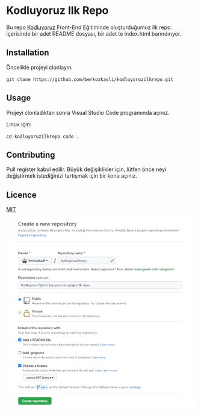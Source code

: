 # Kodluyoruz Ilk Repo

Bu repo  [Kodluyoruz](https://www.kodluyoruz.org/) Front-End Eğitiminde oluşturduğumuz ilk repo. içerisinde bir adet README dosyası, bir adet te index.html barındırıyor.

## Installation

Öncelikle projeyi clonlayın.

`git clone https://github.com/berkozkasli/kodluyoruzilkrepo.git`

## Usage

Projeyi clonladıktan sonra Visual Studio Code programında açınız.

Linux için:

`cd kodluyoruzilkrepo
code .`

## Contributing

Pull register kabul edilir. Büyük değişiklikler için, lütfen önce neyi değiştirmek istediğinizi tartışmak için bir konu açınız.

## Licence

[MIT](https://opensource.org/licenses/MIT)



![Proje Fotoğrafı](kodluyoruz.png)